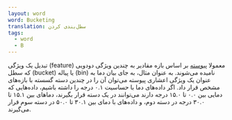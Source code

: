 ```yaml
---
layout: word
word: Bucketing
translation: سطل‌بندی کردن
tags:
  - word
  - B
---
```

تبدیل یک ویژگی (feature) معمولا [پیوسته](/C/continuous_feature) بر اساس بازه مقادیر به چندین ویژگی دودویی که سطل (bucket) یا پیاله (bin) نامیده می‌شوند. به عنوان مثال، به جای بیان دما به عنوان یک ویژگی اعشاری پیوسته می‌توان آن را در چندین دسته گسسته با بازه‌های مشخص قرار داد. اگر داده‌های دما با حساسیت ۰.۱ درجه را داشته باشیم، داده‌هایی که دمایی بین ۰.۰ تا ۱۵.۰ درجه دارند می‌توانند در یک دسته قرار بگیرند، دماهای بین ۱۵.۱ تا ۳۰.۰ درجه در دسته دوم، و داده‌های با دمای بین ۳۰.۱ تا ۵۰.۰ در دسته سوم قرار می‌گیرند.